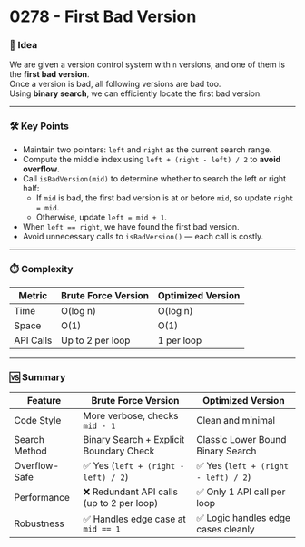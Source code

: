 # 0278 - First Bad Version

### 🧠 Idea  
We are given a version control system with `n` versions, and one of them is the **first bad version**.  
Once a version is bad, all following versions are bad too.  
Using **binary search**, we can efficiently locate the first bad version.

---

### 🛠️ Key Points  
- Maintain two pointers: `left` and `right` as the current search range.
- Compute the middle index using `left + (right - left) / 2` to **avoid overflow**.
- Call `isBadVersion(mid)` to determine whether to search the left or right half:
  - If `mid` is bad, the first bad version is at or before `mid`, so update `right = mid`.
  - Otherwise, update `left = mid + 1`.
- When `left == right`, we have found the first bad version.
- Avoid unnecessary calls to `isBadVersion()` — each call is costly.

---

### ⏱️ Complexity

| Metric     | Brute Force Version | Optimized Version |
|------------|---------------------|--------------------|
| Time       | O(log n)            | O(log n)           |
| Space      | O(1)                | O(1)               |
| API Calls  | Up to 2 per loop    | 1 per loop         |

---

### 🆚 Summary

| Feature         | Brute Force Version                            | Optimized Version                        |
|------------------|------------------------------------------------|-------------------------------------------|
| Code Style       | More verbose, checks `mid - 1`                 | Clean and minimal                         |
| Search Method    | Binary Search + Explicit Boundary Check        | Classic Lower Bound Binary Search         |
| Overflow-Safe    | ✅ Yes (`left + (right - left) / 2`)           | ✅ Yes (`left + (right - left) / 2`)       |
| Performance      | ❌ Redundant API calls (up to 2 per loop)      | ✅ Only 1 API call per loop                |
| Robustness       | ✅ Handles edge case at `mid == 1`             | ✅ Logic handles edge cases cleanly        |
